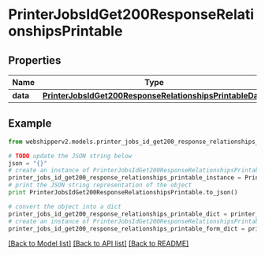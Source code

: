 # PrinterJobsIdGet200ResponseRelationshipsPrintable


## Properties
Name | Type | Description | Notes
------------ | ------------- | ------------- | -------------
**data** | [**PrinterJobsIdGet200ResponseRelationshipsPrintableData**](PrinterJobsIdGet200ResponseRelationshipsPrintableData.md) |  | [optional] 

## Example

```python
from webshipperv2.models.printer_jobs_id_get200_response_relationships_printable import PrinterJobsIdGet200ResponseRelationshipsPrintable

# TODO update the JSON string below
json = "{}"
# create an instance of PrinterJobsIdGet200ResponseRelationshipsPrintable from a JSON string
printer_jobs_id_get200_response_relationships_printable_instance = PrinterJobsIdGet200ResponseRelationshipsPrintable.from_json(json)
# print the JSON string representation of the object
print PrinterJobsIdGet200ResponseRelationshipsPrintable.to_json()

# convert the object into a dict
printer_jobs_id_get200_response_relationships_printable_dict = printer_jobs_id_get200_response_relationships_printable_instance.to_dict()
# create an instance of PrinterJobsIdGet200ResponseRelationshipsPrintable from a dict
printer_jobs_id_get200_response_relationships_printable_form_dict = printer_jobs_id_get200_response_relationships_printable.from_dict(printer_jobs_id_get200_response_relationships_printable_dict)
```
[[Back to Model list]](../README.md#documentation-for-models) [[Back to API list]](../README.md#documentation-for-api-endpoints) [[Back to README]](../README.md)


